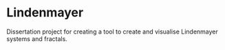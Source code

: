 # Lindenmayer
Dissertation project for creating a tool to create and visualise Lindenmayer systems and fractals.
